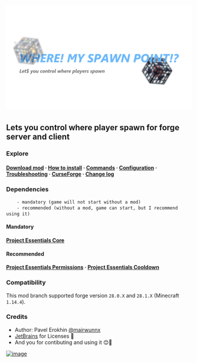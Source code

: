 # ![image](assets/spawn_social.png)

## Lets you control where player spawn for forge server and client

### Explore

#### [Download mod](https://github.com/ProjectEssentials/ProjectEssentials-Spawn/releases/download/v1.14.4-1.1.1/Project.Essentials.Spawn-1.14.4-1.1.1.jar) · [How to install](https://mairwunnx.gitbook.io/project-essentials/project-essentials-spawn#how-to-install) · [Commands](https://mairwunnx.gitbook.io/project-essentials/project-essentials-spawn#commands-and-permissions) · [Configuration](https://mairwunnx.gitbook.io/project-essentials/project-essentials-spawn#configuration) · [Troubleshooting](https://github.com/ProjectEssentials/ProjectEssentials-Spawn/issues/new/choose) · [CurseForge](https://www.curseforge.com/minecraft/mc-mods/ProjectEssentials-Spawn) · [Change log](changelog.md)

### Dependencies

```none
    - mandatory (game will not start without a mod)
    - recommended (without a mod, game can start, but I recommend using it)
```

#### Mandatory

#### [Project Essentials Core](https://github.com/ProjectEssentials/ProjectEssentials-Core/releases)

#### Recommended

#### [Project Essentials Permissions](https://github.com/ProjectEssentials/ProjectEssentials-Permissions/releases) · [Project Essentials Cooldown](https://github.com/ProjectEssentials/ProjectEssentials-Cooldown/releases)

### Compatibility

This mod branch supported forge version `28.0.X` and `28.1.X` (Minecraft `1.14.4`).

### Credits

- Author: Pavel Erokhin [@mairwunnx](https://github.com/mairwunnx)
- [JetBrains](https://www.jetbrains.com/) for Licenses 🥰
- And you for contibuting and using it 😊🤗

[![image](https://github.com/ProjectEssentials/ProjectEssentials-Core/raw/MC-1.14.4/assets/support_social.png)](https://ko-fi.com/mairwunnx)
